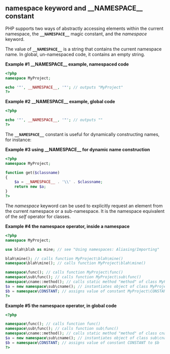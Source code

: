 namespace keyword and \_\_NAMESPACE\_\_ constant
------------------------------------------------

PHP supports two ways of abstractly accessing elements within the
current namespace, the **`__NAMESPACE__`** magic constant, and the
*namespace* keyword.

The value of **`__NAMESPACE__`** is a string that contains the current
namespace name. In global, un-namespaced code, it contains an empty
string.

**Example \#1 \_\_NAMESPACE\_\_ example, namespaced code**

``` php
<?php
namespace MyProject;

echo '"', __NAMESPACE__, '"'; // outputs "MyProject"
?>
```

**Example \#2 \_\_NAMESPACE\_\_ example, global code**

``` php
<?php

echo '"', __NAMESPACE__, '"'; // outputs ""
?>
```

The **`__NAMESPACE__`** constant is useful for dynamically constructing
names, for instance:

**Example \#3 using \_\_NAMESPACE\_\_ for dynamic name construction**

``` php
<?php
namespace MyProject;

function get($classname)
{
    $a = __NAMESPACE__ . '\\' . $classname;
    return new $a;
}
?>
```

The *namespace* keyword can be used to explicitly request an element
from the current namespace or a sub-namespace. It is the namespace
equivalent of the *self* operator for classes.

**Example \#4 the namespace operator, inside a namespace**

``` php
<?php
namespace MyProject;

use blah\blah as mine; // see "Using namespaces: Aliasing/Importing"

blah\mine(); // calls function MyProject\blah\mine()
namespace\blah\mine(); // calls function MyProject\blah\mine()

namespace\func(); // calls function MyProject\func()
namespace\sub\func(); // calls function MyProject\sub\func()
namespace\cname::method(); // calls static method "method" of class MyProject\cname
$a = new namespace\sub\cname(); // instantiates object of class MyProject\sub\cname
$b = namespace\CONSTANT; // assigns value of constant MyProject\CONSTANT to $b
?>
```

**Example \#5 the namespace operator, in global code**

``` php
<?php

namespace\func(); // calls function func()
namespace\sub\func(); // calls function sub\func()
namespace\cname::method(); // calls static method "method" of class cname
$a = new namespace\sub\cname(); // instantiates object of class sub\cname
$b = namespace\CONSTANT; // assigns value of constant CONSTANT to $b
?>
```
